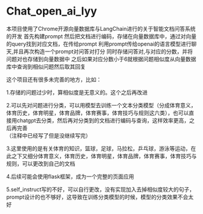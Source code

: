 # Chat_open_ai_lyy
本项目使用了Chrome开源向量数据库与LangChain进行的关于智能文档问答系统的开发
首先构建prompt
然后把文档进行编码，存储在向量数据库中，通过对向量的query找到对应文档，在传给prompt
利用prompt传给openai的语言模型进行聊天,并且再次构造一个prompt对问答对打分
同时存储问答对,与对应的分数，并将问题对也存储到向量数据中
之后如果对应分数小于6就根据问题相似度从向量数据库中查询到相似问题然后取其回复

这个项目还有很多未完善的地方，比如：  
  
1.存储的问题过少时，算相似度是无意义的。这个之后再改进  
  
2.可以先对问题进行分类，可以用模型去训练一个文本分类模型（分成体育意义，体育历史，体育明星，体育品牌，体育赛事，体育技巧与规则这六类），也可以直接用chatgpt去分类，然后再对分类到的文档进行编码与查询，这样效率更高，之后再完善  
（注释中已经写了但是没继续写完）
  
3.这里使用的是有关体育的知识，篮球，足球，马拉松，乒乓球，游泳等运动，在此之下又细分体育意义，体育历史，体育明星，体育品牌，体育赛事，体育技巧与规则，可以更改到自己的文档  
  
4.后续可能会使用flask框架，成为一个完整的页面应用    
  
5.self_instruct写的不好，可以自行更改，没有实现加入去掉相似度较大的句子，prompt设计的也不够好，这导致在训练分类模型的时候，模型的分类效果不会太好
